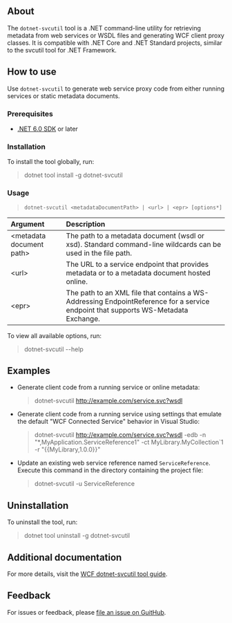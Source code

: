 ## About

The `dotnet-svcutil` tool is a .NET command-line utility for retrieving metadata from web services or WSDL files and generating WCF client proxy classes. It is compatible with .NET Core and .NET Standard projects, similar to the svcutil tool for .NET Framework.

## How to use

Use `dotnet-svcutil` to generate web service proxy code from either running services or static metadata documents.

### Prerequisites

- [.NET 6.0 SDK](https://dotnet.microsoft.com/en-us/download) or later

### Installation

To install the tool globally, run:

> dotnet tool install -g dotnet-svcutil

### Usage

> ```
> dotnet-svcutil <metadataDocumentPath> | <url> | <epr> [options*]
> ```

|Argument|Description| 
|:----|:----------|
|\<metadata document path\>|The path to a metadata document (wsdl or xsd). Standard command-line wildcards can be used in the file path.|
|\<url\>|The URL to a service endpoint that provides metadata or to a metadata document hosted online.|
|\<epr\>|The path to an XML file that contains a WS-Addressing EndpointReference for a service  endpoint that supports WS-Metadata Exchange.|

To view all available options, run:

> dotnet-svcutil --help

## Examples

- Generate client code from a running service or online metadata:

    > dotnet-svcutil http://example.com/service.svc?wsdl

- Generate client code from a running service using settings that emulate the default "WCF Connected Service" behavior in Visual Studio: 

    > dotnet-svcutil http://example.com/service.svc?wsdl -edb -n "*,MyApplication.ServiceReference1" -ct MyLibrary.MyCollection`1 -r "{{MyLibrary,1.0.0}}"

- Update an existing web service reference named `ServiceReference`. Execute this command in the directory containing the project file:

    > dotnet-svcutil -u ServiceReference

## Uninstallation

To uninstall the tool, run:

> dotnet tool uninstall -g dotnet-svcutil

## Additional documentation

For more details, visit the [WCF dotnet-svcutil tool guide](https://learn.microsoft.com/en-us/dotnet/core/additional-tools/dotnet-svcutil-guide?tabs=dotnetsvcutil2x).

## Feedback

For issues or feedback, please [file an issue on GuitHub](https://github.com/dotnet/wcf).

